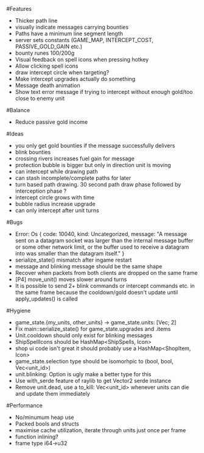 #Features
 * Thicker path line
 * visually indicate messages carrying bounties
 * Paths have a minimum line segment length
 * server sets constants (GAME_MAP, INTERCEPT_COST, PASSIVE_GOLD_GAIN etc.)
 * bounty runes 100/200g
 * Visual feedback on spell icons when pressing hotkey
 * Allow clicking spell icons
 * draw intercept circle when targeting?
 * Make intercept upgrades actually do something
 * Message death animation
 * Show text error message if trying to intercept without enough gold/too close to enemy unit

#Balance
 * Reduce passive gold income

#Ideas
 * you only get gold bounties if the message successfully delivers
 * blink bounties
 * crossing rivers increases fuel gain for message
 * protection bubble is bigger but only in direction unit is moving
 * can intercept while drawing path
 * can stash incomplete/complete paths for later
 * turn based path drawing. 30 second path draw phase followed by interception phase ?
 * intercept circle grows with time
 * bubble radius increase upgrade
 * can only intercept after unit turns

#Bugs
 * Error: Os { code: 10040, kind: Uncategorized, message: "A message sent on a datagram socket was larger than the internal message buffer or some other network limit, or the buffer used to receive a datagram into was smaller than the datagram itself." } 
 * serialize_state() mismatch after ingame restart
 * message and blinking message should be the same shape
 * Recover when packets from both clients are dropped on the same frame
 * [P4] move_unit() moves slower around turns
 * It is possible to send 2+ blink commands or intercept commands etc. in the same frame because the cooldown/gold doesn't update until apply_updates() is called

#Hygiene
 * game_state.{my_units, other_units} -> game_state.units: [Vec<Unit>; 2]
 * Fix main::serialize_state() for game_state.upgrades and .items
 * Unit.cooldown should only exist for blinking messages
 * ShipSpellIcons should be HashMap<ShipSpells, Icon>
 * shop ui code isn't great it should probably use a HashMap<ShopItem, Icon>
 * game_state.selection type should be isomorhpic to (bool, bool, Vec<unit_id>)
 * unit.blinking: Option<bool> is ugly make a better type for this
 * Use with_serde feature of raylib to get Vector2 serde instance
 * Remove unit.dead, use a to_kill: Vec<unit_id> whenever units can die and update them immediately

#Performance
 * No/minumum heap use
 * Packed bools and structs
 * maximise cache utilization, iterate through units just once per frame
 * function inlining?
 * frame type i64->u32